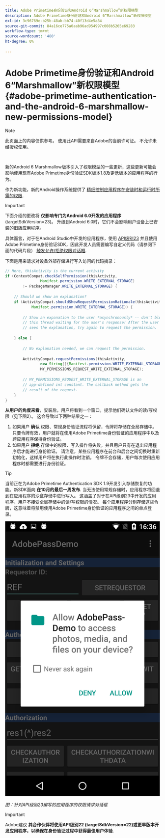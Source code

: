 ```yaml
---
title: Adobe Primetime身份验证和Android 6“Marshmallow”新权限模型
description: Adobe Primetime身份验证和Android 6“Marshmallow”新权限模型
exl-id: 3c96769e-b25b-48ab-bb74-40f13d4e5a84
source-git-commit: 84a16ce775a0aab96ad954997c008b5265e69283
workflow-type: tm+mt
source-wordcount: '480'
ht-degree: 0%

---
```


# Adobe Primetime身份验证和Android 6“Marshmallow”新权限模型 {#adobe-primetime-authentication-and-the-android-6-marshmallow-new-permissions-model}

>[!NOTE]
>
>此页面上的内容仅供参考。 使用此API需要来自Adobe的当前许可证。 不允许未经授权使用。

</br>

新的Android 6 Marshmallow版本引入了权限模型的一些更新，这些更新可能会影响使用现有Adobe Primetime身份验证SDK版本1.8及更低版本的应用程序的行为。

作为新功能，新的Android操作系统提供了 [精细控制应用程序在安装时和运行时所需的权限](https://developer.android.com/about/versions/marshmallow/android-6.0-changes.html).

>[!IMPORTANT]
>
>下面介绍的更改将 **仅影响专门为Android 6.0开发的应用程序** (targetSdkVersion=23)。 升级到Android 6.0时，它们不会影响用户设备上已安装的旧版应用程序。


具体而言，对于在Android Studio中开发的应用程序，使用 [API级别23](http://developer.android.com/sdk/api_diff/23/changes.html) 并且使用Adobe Primetime身份验证SDK，因此开发人员需要编写自定义代码（请参阅下面的代码片段） [触发允许/拒绝权限对话框](https://developer.android.com/training/permissions/requesting.html).

下面是用来请求对设备外部存储进行写入访问的代码摘录：

```java
// Here, thisActivity is the current activity
if (ContextCompat.checkSelfPermission(thisActivity,
                Manifest.permission.WRITE_EXTERNAL_STORAGE)
        != PackageManager.WRITE_EXTERNAL_STORAGE) {

    // Should we show an explanation?
    if (ActivityCompat.shouldShowRequestPermissionRationale(thisActivity,
            Manifest.permission.WRITE_EXTERNAL_STORAGE)) {

        // Show an expanation to the user *asynchronously* -- don't block
        // this thread waiting for the user's response! After the user
        // sees the explanation, try again to request the permission.

    } else {

        // No explanation needed, we can request the permission.

        ActivityCompat.requestPermissions(thisActivity,
                new String[]{Manifest.permission.WRITE_EXTERNAL_STORAGE},
                MY_PERMISSIONS_REQUEST_WRITE_EXTERNAL_STORAGE);

        // MY_PERMISSIONS_REQUEST_WRITE_EXTERNAL_STORAGE is an
        // app-defined int constant. The callback method gets the
        // result of the request.
    }
}
```




**从用户的角度来看**，安装后，用户将看到一个窗口，提示他们确认文件的读/写权限（见下图2）。 这会导致以下两种结果之一：

1. 如果用户 **确认** 权限、常规身份验证流程将保留，令牌将存储在全局存储中。 只要令牌有效，用户就将在使用Adobe Primetime身份验证的应用程序中以及跨应用程序保持身份验证。
1. 如果用户 **拒绝** 存储中的权限、写入操作将失败，并且用户只有在退出应用程序后才能进行身份验证。 请注意，某些应用程序在前台和后台之间切换时重新初始化，这样用户将在执行此操作时注销。 令牌不会存储，用户每次使用应用程序时都需要进行身份验证。


>[!TIP]
>
>当前正在为Adobe Primetime Authentication SDK 1.9开发引入存储恢复的功能。新SDK面向 **在10月的最后一周发布**. 当无法使用常规存储时，应用程序将回退到在应用程序的沙盒存储中进行写入。 这涵盖了对于在API级别23中开发的应用程序，用户不接受全局存储中的读/写权限的情况。 每个应用程序分别存储这些令牌，这意味着将禁用使用Adobe Primetime身份验证的应用程序之间的单点登录。


![](assets/android-permissions-request.png)

*图：针对API级别23编写的应用程序的权限请求对话框*

>[!IMPORTANT]
>
> Adobe建议 **其合作伙伴将使用API级别22 (targetSdkVersion=22)或更早版本开发应用程序，以确保在身份验证过程中获得最佳用户体验**.
